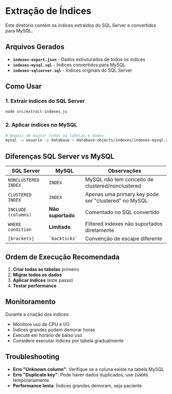 # Extração de Índices

Este diretório contém os índices extraídos do SQL Server e convertidos para MySQL.

## Arquivos Gerados

- **`indexes-export.json`** - Dados estruturados de todos os índices
- **`indexes-mysql.sql`** - Índices convertidos para MySQL
- **`indexes-sqlserver.sql`** - Índices originais do SQL Server

## Como Usar

### 1. Extrair índices do SQL Server
```bash
node src/extract-indexes.js
```

### 2. Aplicar índices no MySQL
```bash
# Depois de migrar todas as tabelas e dados
mysql -u usuario -p database < database-objects/indexes/indexes-mysql.sql
```

## Diferenças SQL Server vs MySQL

| SQL Server | MySQL | Observações |
|------------|-------|-------------|
| `NONCLUSTERED INDEX` | `INDEX` | MySQL não tem conceito de clustered/nonclustered |
| `CLUSTERED INDEX` | `INDEX` | Apenas uma primary key pode ser "clustered" no MySQL |
| `INCLUDE (columns)` | **Não suportado** | Comentado no SQL convertido |
| `WHERE condition` | **Limitado** | Filtered indexes não suportados diretamente |
| `[brackets]` | `` `backticks` `` | Convenção de escape diferente |

## Ordem de Execução Recomendada

1. **Criar todas as tabelas** primeiro
2. **Migrar todos os dados** 
3. **Aplicar índices** (este passo)
4. **Testar performance**

## Monitoramento

Durante a criação dos índices:
- Monitore uso de CPU e I/O
- Índices grandes podem demorar horas
- Execute em horário de baixo uso
- Considere executar índices por tabela gradualmente

## Troubleshooting

- **Erro "Unknown column"**: Verifique se a coluna existe na tabela MySQL
- **Erro "Duplicate key"**: Pode haver dados duplicados, use `IGNORE` temporariamente
- **Performance lenta**: Índices grandes demoram, seja paciente